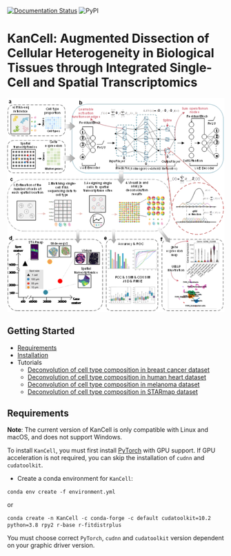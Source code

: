 [![Documentation Status](https://readthedocs.org/projects/kancell/badge/?version=latest)](https://kancell.readthedocs.io/en/latest/?badge=latest)
![PyPI](https://img.shields.io/pypi/v/KanCell)

# KanCell: Augmented Dissection of Cellular Heterogeneity in Biological Tissues through Integrated Single-Cell and Spatial Transcriptomics

![](docs/_static/img/figure1.png "Overview")


## Getting Started
* [Requirements](#Requirements)
* [Installation](#Installation)
* Tutorials
    * [Deconvolution of cell type composition in breast cancer dataset](docs/tutorials/breast%20cancer.ipynb)
    * [Deconvolution of cell type composition in human heart dataset](docs/tutorials/human_heart.ipynb)
    * [Deconvolution of cell type composition in melanoma dataset](docs/tutorials/melanoma.ipynb)
    * [Deconvolution of cell type composition in STARmap dataset](docs/tutorials/STARmap.ipynb)

    
## Requirements
**Note**: The current version of KanCell is only compatible with Linux and macOS, and does not support Windows.

To install `KanCell`, you must first install [PyTorch](https://pytorch.org) with GPU support. If GPU acceleration is not required, you can skip the installation of `cudnn` and `cudatoolkit`.
* Create a conda environment for `KanCell`:
```
conda env create -f environment.yml
```
or
```
conda create -n KanCell -c conda-forge -c default cudatoolkit=10.2 python=3.8 rpy2 r-base r-fitdistrplus
```
You must choose correct `PyTorch`, `cudnn` and `cudatoolkit` version dependent on your graphic driver version. 
